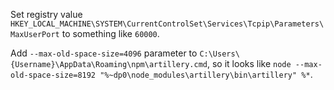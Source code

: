 Set registry value `HKEY_LOCAL_MACHINE\SYSTEM\CurrentControlSet\Services\Tcpip\Parameters\MaxUserPort` to something like `60000`.

Add `--max-old-space-size=4096` parameter to `C:\Users\{Username}\AppData\Roaming\npm\artillery.cmd`, so it looks like `node --max-old-space-size=8192 "%~dp0\node_modules\artillery\bin\artillery" %*`.